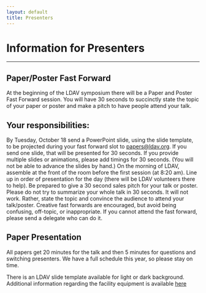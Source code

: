```yaml
---
layout: default
title: Presenters
---
```


# Information for Presenters

- - -

## Paper/Poster Fast Forward

At the beginning of the LDAV symposium there will be a Paper and Poster Fast
Forward session. You will have 30 seconds to succinctly state the topic of your
paper or poster and make a pitch to have people attend your talk.

## Your responsibilities:

By Tuesday, October 18 send a PowerPoint slide, using the slide template, to be projected during your fast forward slot to papers@ldav.org. If you send one slide, that will be presented for 30 seconds. If you provide multiple slides or animations, please add timings for 30 seconds. (You will not be able to advance the slides by hand.)
On the morning of LDAV, assemble at the front of the room before the first session (at 8:20 am).
Line up in order of presentation for the day (there will be LDAV volunteers there to help).
Be prepared to give a 30 second sales pitch for your talk or poster.
Please do not try to summarize your whole talk in 30 seconds. It will not work. Rather, state the topic and convince the audience to attend your talk/poster. Creative fast forwards are encouraged, but avoid being confusing, off-topic, or inappropriate.
If you cannot attend the fast forward, please send a delegate who can do it.

## Paper Presentation

All papers get 20 minutes for the talk and then 5 minutes for questions and switching presenters. We have a full schedule this year, so please stay on time.

There is an LDAV slide template available for light or dark background.
Additional information regarding the facility equipment is available
[here](http://ieeevis.org/year/2016/info/presenter-information/speakers-and-presenters)

